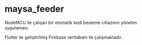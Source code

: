 # maysa_feeder

NodeMCU ile çalışan bir otomatik kedi besleme cihazının yönetim uygulaması. 

Flutter ile geliştirilmiş Firebase veritabanı ile çalışmaktadır. 
